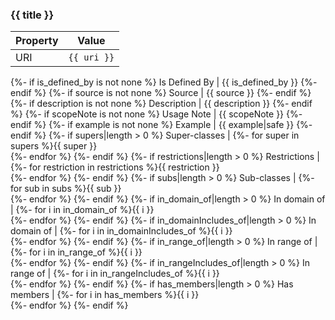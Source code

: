 ### {{ title }}
Property | Value
--- | ---
URI | `{{ uri }}`
{%- if is_defined_by is not none %}
Is Defined By | {{ is_defined_by }}
{%- endif %}
{%- if source is not none %}
Source | {{ source }}
{%- endif %}
{%- if description is not none %}
Description | {{ description }}
{%- endif %}
{%- if scopeNote is not none %}
Usage Note | {{ scopeNote }}
{%- endif %}
{%- if example is not none %}
Example | {{ example|safe }}
{%- endif %}
{%- if supers|length > 0 %}
Super-classes | {%- for super in supers %}{{ super }}<br />{%- endfor %}
{%- endif %}
{%- if restrictions|length > 0 %}
Restrictions | {%- for restriction in restrictions %}{{ restriction }}<br />{%- endfor %}
{%- endif %}
{%- if subs|length > 0 %}
Sub-classes | {%- for sub in subs %}{{ sub }}<br />{%- endfor %}
{%- endif %}
{%- if in_domain_of|length > 0 %}
In domain of | {%- for i in in_domain_of %}{{ i }}<br />{%- endfor %}
{%- endif %}
{%- if in_domainIncludes_of|length > 0 %}
In domain of | {%- for i in in_domainIncludes_of %}{{ i }}<br />{%- endfor %}
{%- endif %}
{%- if in_range_of|length > 0 %}
In range of | {%- for i in in_range_of %}{{ i }}<br />{%- endfor %}
{%- endif %}
{%- if in_rangeIncludes_of|length > 0 %}
In range of | {%- for i in in_rangeIncludes_of %}{{ i }}<br />{%- endfor %}
{%- endif %}
{%- if has_members|length > 0 %}
Has members | {%- for i in has_members %}{{ i }}<br />{%- endfor %}
{%- endif %}

